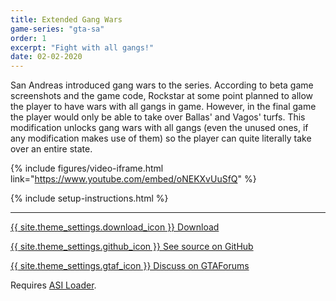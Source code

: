 ```yaml
---
title: Extended Gang Wars
game-series: "gta-sa"
order: 1
excerpt: "Fight with all gangs!"
date: 02-02-2020
---
```


San Andreas introduced gang wars to the series. According to beta game screenshots and the game code,
Rockstar at some point planned to allow the player to have wars with all gangs in game.
However, in the final game the player would only be able to take over Ballas' and Vagos' turfs.
This modification unlocks gang wars with all gangs (even the unused ones,
if any modification makes use of them) so the player can quite literally take over an entire state.

{% include figures/video-iframe.html link="https://www.youtube.com/embed/oNEKXvUuSfQ" %}

{% include setup-instructions.html %}

***

<a href="https://github.com/CookiePLMonster/ExGangWars/releases/latest/download/ExGangWars.zip" class="button">{{ site.theme_settings.download_icon }} Download</a>

<a href="https://github.com/CookiePLMonster/ExGangWars" class="button github" target="_blank">{{ site.theme_settings.github_icon }} See source on GitHub</a>

<a href="https://gtaforums.com/topic/682194-extended-gang-wars/" class="button forums">{{ site.theme_settings.gtaf_icon }} Discuss on GTAForums</a>

Requires [ASI Loader](#asiloader).
